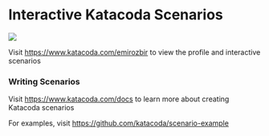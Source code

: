# Interactive Katacoda Scenarios

[![](http://shields.katacoda.com/katacoda/emirozbir/count.svg)](https://www.katacoda.com/emirozbir "Get your profile on Katacoda.com")

Visit https://www.katacoda.com/emirozbir to view the profile and interactive scenarios

### Writing Scenarios
Visit https://www.katacoda.com/docs to learn more about creating Katacoda scenarios

For examples, visit https://github.com/katacoda/scenario-example
